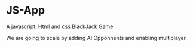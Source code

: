 # JS-App
A javascript, Html and css BlackJack Game

We are going to scale by adding AI Opponnents and enabling multiplayer.

